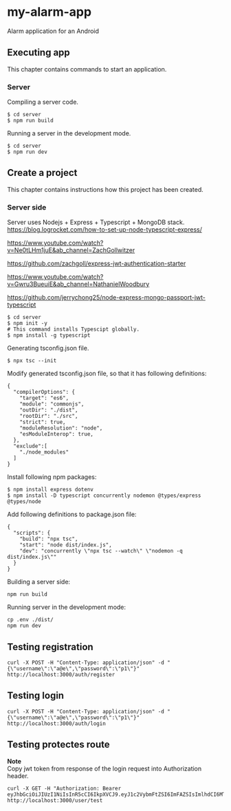 # my-alarm-app
Alarm application for an Android

## Executing app
This chapter contains commands to start an application.

### Server

Compiling a server code.
```
$ cd server
$ npm run build
```

Running a server in the development mode.
```
$ cd server
$ npm run dev
```

## Create a project
This chapter contains instructions how this project has been created.

### Server side
Server uses Nodejs + Express + Typescript + MongoDB stack.
https://blog.logrocket.com/how-to-set-up-node-typescript-express/ 

https://www.youtube.com/watch?v=Ne0tLHm1juE&ab_channel=ZachGollwitzer

https://github.com/zachgoll/express-jwt-authentication-starter

https://www.youtube.com/watch?v=Gwru3BueuiE&ab_channel=NathanielWoodbury

https://github.com/jerrychong25/node-express-mongo-passport-jwt-typescript

```
$ cd server
$ npm init -y
# This command installs Typescipt globally.
$ npm install -g typescript
```
Generating tsconfig.json file.
```
$ npx tsc --init
```

Modify generated tsconfig.json file, so that it has following definitions:
```
{
  "compilerOptions": {                        
    "target": "es6",                               
    "module": "commonjs",                           
    "outDir": "./dist",                             
    "rootDir": "./src",                             
    "strict": true,
    "moduleResolution": "node",
    "esModuleInterop": true,                       
  },
  "exclude":[
    "./node_modules"
  ]
}
```
Install following npm packages:
```
$ npm install express dotenv
$ npm install -D typescript concurrently nodemon @types/express @types/node
```

Add following definitions to package.json file:
```
{
  "scripts": {
    "build": "npx tsc",
    "start": "node dist/index.js",
    "dev": "concurrently \"npx tsc --watch\" \"nodemon -q dist/index.js\""
  }
}
```

Building a server side:
```
npm run build
```

Running server in the development mode:
```
cp .env ./dist/
npm run dev
```

## Testing registration
```
curl -X POST -H "Content-Type: application/json" -d "{\"username\":\"a@e\",\"password\":\"p1\"}" http://localhost:3000/auth/register
```

## Testing login
```
curl -X POST -H "Content-Type: application/json" -d "{\"username\":\"a@e\",\"password\":\"p1\"}" http://localhost:3000/auth/login
```

## Testing protectes route
**Note**  
Copy jwt token from response of the login request into Authorization header. 
```
curl -X GET -H "Authorization: Bearer eyJhbGciOiJIUzI1NiIsInR5cCI6IkpXVCJ9.eyJ1c2VybmFtZSI6ImFAZSIsImlhdCI6MTY5MDkyMTY1NCwiZXhwIjoxNjkwOTIxNzE0fQ.O0gIbdLteHEuKdllcD27g9LXcToBmhmH3biFRCsWgaU" http://localhost:3000/user/test
```
